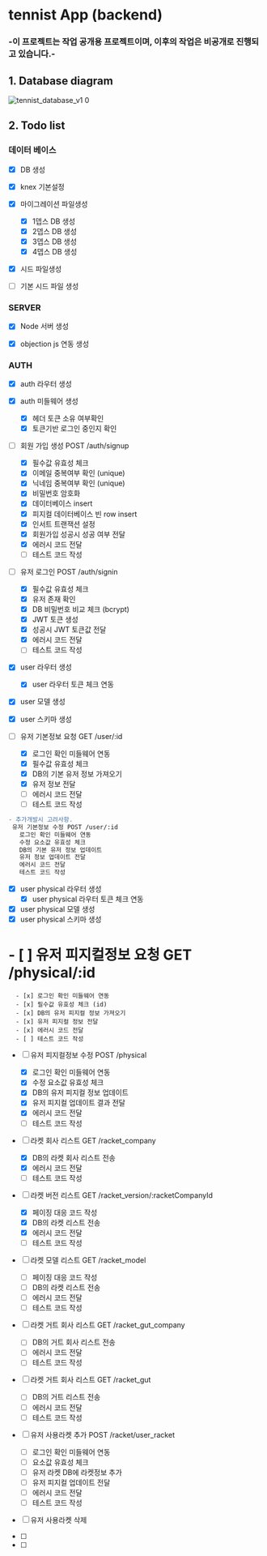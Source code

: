 <!-- prettier-ignore -->
# tennist App (backend)

### -이 프로젝트는 작업 공개용 프로젝트이며, 이후의 작업은 비공개로 진행되고 있습니다.-

## 1. Database diagram

![tennist_database_v1 0](https://user-images.githubusercontent.com/19925297/86031847-68c47e00-ba71-11ea-9b40-7be80fea8615.png)

## 2. Todo list

### 데이터 베이스

- [x] DB 생성
- [x] knex 기본설정
- [x] 마이그레이션 파일생성
  - [x] 1뎁스 DB 생성
  - [x] 2뎁스 DB 생성
  - [x] 3뎁스 DB 생성
  - [x] 4뎁스 DB 생성
- [x] 시드 파일생성

- [ ] 기본 시드 파일 생성

### SERVER

- [x] Node 서버 생성

- [x] objection js 연동 생성

### AUTH

- [x] auth 라우터 생성

- [x] auth 미들웨어 생성

  - [x] 헤더 토큰 소유 여부확인
  - [x] 토큰기반 로그인 중인지 확인

- [ ] 회원 가입 생성 POST /auth/signup

  - [x] 필수값 유효성 체크
  - [x] 이메일 중복여부 확인 (unique)
  - [x] 닉네임 중복여부 확인 (unique)
  - [x] 비밀번호 암호화
  - [x] 데이터베이스 insert
  - [x] 피지컬 데이터베이스 빈 row insert
  - [x] 인서트 트랜잭션 설정
  - [x] 회원가입 성공시 성공 여부 전달
  - [x] 에러시 코드 전달
  - [ ] 테스트 코드 작성

- [ ] 유저 로그인 POST /auth/signin

  - [x] 필수값 유효성 체크
  - [x] 유저 존재 확인
  - [x] DB 비밀번호 비교 체크 (bcrypt)
  - [x] JWT 토큰 생성
  - [x] 성공시 JWT 토큰값 전달
  - [x] 에러시 코드 전달
  - [ ] 테스트 코드 작성

- [x] user 라우터 생성
  - [x] user 라우터 토큰 체크 연동
- [x] user 모델 생성
- [x] user 스키마 생성

- [ ] 유저 기본정보 요청 GET /user/:id

  - [x] 로그인 확인 미들웨어 연동
  - [x] 필수값 유효성 체크
  - [x] DB의 기본 유저 정보 가져오기
  - [x] 유저 정보 전달
  - [ ] 에러시 코드 전달
  - [ ] 테스트 코드 작성

```diff
- 추가개발시 고려사항.
 유저 기본정보 수정 POST /user/:id
   로그인 확인 미들웨어 연동
   수정 요소값 유효성 체크
   DB의 기본 유저 정보 업데이트
   유저 정보 업데이트 전달
   에러시 코드 전달
   테스트 코드 작성
```

- [x] user physical 라우터 생성
  - [x] user physical 라우터 토큰 체크 연동
- [x] user physical 모델 생성
- [x] user physical 스키마 생성

# - [ ] 유저 피지컬정보 요청 GET /physical/:id

      - [x] 로그인 확인 미들웨어 연동
      - [x] 필수값 유효성 체크 (id)
      - [x] DB의 유저 피지컬 정보 가져오기
      - [x] 유저 피지컬 정보 전달
      - [x] 에러시 코드 전달
      - [ ] 테스트 코드 작성

- [ ] 유저 피지컬정보 수정 POST /physical

  - [x] 로그인 확인 미들웨어 연동
  - [x] 수정 요소값 유효성 체크
  - [x] DB의 유저 피지컬 정보 업데이트
  - [x] 유저 피지컬 업데이트 결과 전달
  - [x] 에러시 코드 전달
  - [ ] 테스트 코드 작성

- [ ] 라켓 회사 리스트 GET /racket_company

  - [x] DB의 라켓 회사 리스트 전송
  - [x] 에러시 코드 전달
  - [ ] 테스트 코드 작성

- [ ] 라켓 버전 리스트 GET /racket_version/:racketCompanyId

  - [x] 페이징 대응 코드 작성
  - [x] DB의 라켓 리스트 전송
  - [x] 에러시 코드 전달
  - [ ] 테스트 코드 작성

- [ ] 라켓 모델 리스트 GET /racket_model

  - [ ] 페이징 대응 코드 작성
  - [ ] DB의 라켓 리스트 전송
  - [ ] 에러시 코드 전달
  - [ ] 테스트 코드 작성

- [ ] 라켓 거트 회사 리스트 GET /racket_gut_company

  - [ ] DB의 거트 회사 리스트 전송
  - [ ] 에러시 코드 전달
  - [ ] 테스트 코드 작성

- [ ] 라켓 거트 회사 리스트 GET /racket_gut

  - [ ] DB의 거트 리스트 전송
  - [ ] 에러시 코드 전달
  - [ ] 테스트 코드 작성

- [ ] 유저 사용라켓 추가 POST /racket/user_racket

  - [ ] 로그인 확인 미들웨어 연동
  - [ ] 요소값 유효성 체크
  - [ ] 유저 라켓 DB에 라켓정보 추가
  - [ ] 유저 피지컬 업데이트 전달
  - [ ] 에러시 코드 전달
  - [ ] 테스트 코드 작성

- [ ] 유저 사용라켓 삭제
- [ ]
- [ ]

```

```
